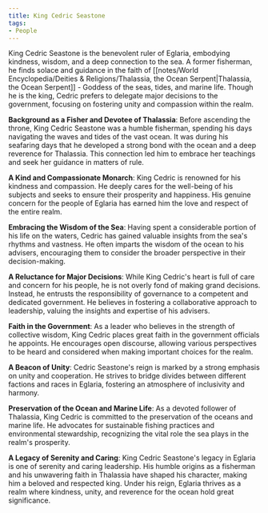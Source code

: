 ```yaml
---
title: King Cedric Seastone
tags:
- People
---
```

King Cedric Seastone is the benevolent ruler of Eglaria, embodying kindness, wisdom, and a deep connection to the sea. A former fisherman, he finds solace and guidance in the faith of [[notes/World Encyclopedia/Deities & Religions/Thalassia, the Ocean Serpent|Thalassia, the Ocean Serpent]] - Goddess of the seas, tides, and marine life. Though he is the king, Cedric prefers to delegate major decisions to the government, focusing on fostering unity and compassion within the realm.

**Background as a Fisher and Devotee of Thalassia**:
Before ascending the throne, King Cedric Seastone was a humble fisherman, spending his days navigating the waves and tides of the vast ocean. It was during his seafaring days that he developed a strong bond with the ocean and a deep reverence for Thalassia. This connection led him to embrace her teachings and seek her guidance in matters of rule.

**A Kind and Compassionate Monarch**:
King Cedric is renowned for his kindness and compassion. He deeply cares for the well-being of his subjects and seeks to ensure their prosperity and happiness. His genuine concern for the people of Eglaria has earned him the love and respect of the entire realm.

**Embracing the Wisdom of the Sea**:
Having spent a considerable portion of his life on the waters, Cedric has gained valuable insights from the sea's rhythms and vastness. He often imparts the wisdom of the ocean to his advisers, encouraging them to consider the broader perspective in their decision-making.

**A Reluctance for Major Decisions**:
While King Cedric's heart is full of care and concern for his people, he is not overly fond of making grand decisions. Instead, he entrusts the responsibility of governance to a competent and dedicated government. He believes in fostering a collaborative approach to leadership, valuing the insights and expertise of his advisers.

**Faith in the Government**:
As a leader who believes in the strength of collective wisdom, King Cedric places great faith in the government officials he appoints. He encourages open discourse, allowing various perspectives to be heard and considered when making important choices for the realm.

**A Beacon of Unity**:
Cedric Seastone's reign is marked by a strong emphasis on unity and cooperation. He strives to bridge divides between different factions and races in Eglaria, fostering an atmosphere of inclusivity and harmony.

**Preservation of the Ocean and Marine Life**:
As a devoted follower of Thalassia, King Cedric is committed to the preservation of the oceans and marine life. He advocates for sustainable fishing practices and environmental stewardship, recognizing the vital role the sea plays in the realm's prosperity.

**A Legacy of Serenity and Caring**:
King Cedric Seastone's legacy in Eglaria is one of serenity and caring leadership. His humble origins as a fisherman and his unwavering faith in Thalassia have shaped his character, making him a beloved and respected king. Under his reign, Eglaria thrives as a realm where kindness, unity, and reverence for the ocean hold great significance.